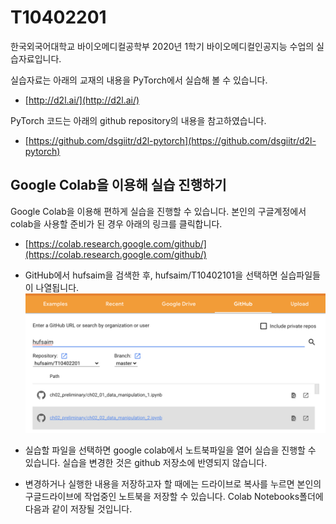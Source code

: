 # T10402201
한국외국어대학교 바이오메디컬공학부 2020년 1학기 바이오메디컬인공지능 수업의 실습자료입니다. 

실습자료는 아래의 교재의 내용을 PyTorch에서 실습해 볼 수 있습니다.

- [http://d2l.ai/](http://d2l.ai/)

PyTorch 코드는 아래의 github repository의 내용을 참고하였습니다. 

- [https://github.com/dsgiitr/d2l-pytorch](https://github.com/dsgiitr/d2l-pytorch)


## Google Colab을 이용해 실습 진행하기
Google Colab을 이용해 편하게 실습을 진행할 수 있습니다. 본인의 구글계정에서 colab을 사용할 준비가 된 경우 아래의 링크를 클릭합니다.
- [https://colab.research.google.com/github/](https://colab.research.google.com/github/)

- GitHub에서 hufsaim을 검색한 후, hufsaim/T10402101을 선택하면 실습파일들이 나열됩니다.
![](colab_github.png)
- 실습할 파일을 선택하면 google colab에서 노트북파일을 열어 실습을 진행할 수 있습니다. 실습을 변경한 것은 github 저장소에 반영되지 않습니다. 

- 변경하거나 실행한 내용을 저장하고자 할 때에는 드라이브로 복사를 누르면 본인의 구글드라이브에 작업중인 노트북을 저장할 수 있습니다. Colab Notebooks폴더에 다음과 같이 저장될 것입니다.
